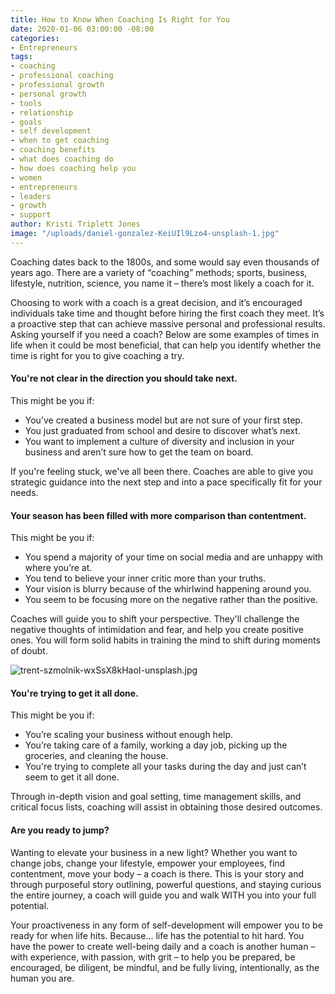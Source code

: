 ```yaml
---
title: How to Know When Coaching Is Right for You
date: 2020-01-06 03:00:00 -08:00
categories:
- Entrepreneurs
tags:
- coaching
- professional coaching
- professional growth
- personal growth
- tools
- relationship
- goals
- self development
- when to get coaching
- coaching benefits
- what does coaching do
- how does coaching help you
- women
- entrepreneurs
- leaders
- growth
- support
author: Kristi Triplett Jones
image: "/uploads/daniel-gonzalez-KeiUIl9Lzo4-unsplash-1.jpg"
---
```


Coaching dates back to the 1800s, and some would say even thousands of years ago. There are a variety of “coaching” methods; sports, business, lifestyle, nutrition, science, you name it – there’s most likely a coach for it.
 
Choosing to work with a coach is a great decision, and it’s encouraged individuals take time and thought before hiring the first coach they meet. It’s a proactive step that can achieve massive personal and professional results. Asking yourself if you need a coach? Below are some examples of times in life when it could be most beneficial, that can help you identify whether the time is right for you to give coaching a try.
 
#### You're not clear in the direction you should take next.

This might be you if:
- You’ve created a business model but are not sure of your first step.
- You just graduated from school and desire to discover what’s next.
- You want to implement a culture of diversity and inclusion in your business and aren’t sure how to get the team on board.    

If you're feeling stuck, we've all been there. Coaches are able to give you strategic guidance into the next step and into a pace specifically fit for your needs.
 
#### Your season has been filled with more comparison than contentment.

This might be you if:
- You spend a majority of your time on social media and are unhappy with where you’re at. 
- You tend to believe your inner critic more than your truths.
- Your vision is blurry because of the whirlwind happening around you.
- You seem to be focusing more on the negative rather than the positive.  

Coaches will guide you to shift your perspective. They'll challenge the negative thoughts of intimidation and fear, and help you create positive ones. You will form solid habits in training the mind to shift during moments of doubt.

![trent-szmolnik-wxSsX8kHaoI-unsplash.jpg](/uploads/trent-szmolnik-wxSsX8kHaoI-unsplash.jpg)
 
#### You're trying to get it all done.

This might be you if:
- You’re scaling your business without enough help.
- You’re taking care of a family, working a day job, picking up the groceries, and cleaning the house.
- You're trying to complete all your tasks during the day and just can’t seem to get it all done. 

Through in-depth vision and goal setting, time management skills, and critical focus lists, coaching will assist in obtaining those desired outcomes.

#### Are you ready to jump?

Wanting to elevate your business in a new light? Whether you want to change jobs, change your lifestyle, empower your employees, find contentment, move your body – a coach is there. This is your story and through purposeful story outlining, powerful questions, and staying curious the entire journey, a coach will guide you and walk WITH you into your full potential.
 
Your proactiveness in any form of self-development will empower you to be ready for when life hits. Because… life has the potential to hit hard. You have the power to create well-being daily and a coach is another human – with experience, with passion, with grit – to help you be prepared, be encouraged, be diligent, be mindful, and be fully living, intentionally, as the human you are.